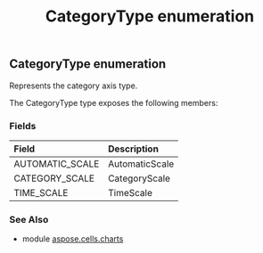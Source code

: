 ﻿---
title: CategoryType enumeration
second_title: Aspose.Cells for Python via .NET API References
description: 
type: docs
weight: 400
url: /aspose.cells.charts/categorytype/
is_root: false
---

## CategoryType enumeration

Represents the category axis type.



The CategoryType type exposes the following members:

### Fields
| Field | Description |
| :- | :- |
| AUTOMATIC_SCALE | AutomaticScale |
| CATEGORY_SCALE | CategoryScale |
| TIME_SCALE | TimeScale |



### See Also
* module [aspose.cells.charts](..)
